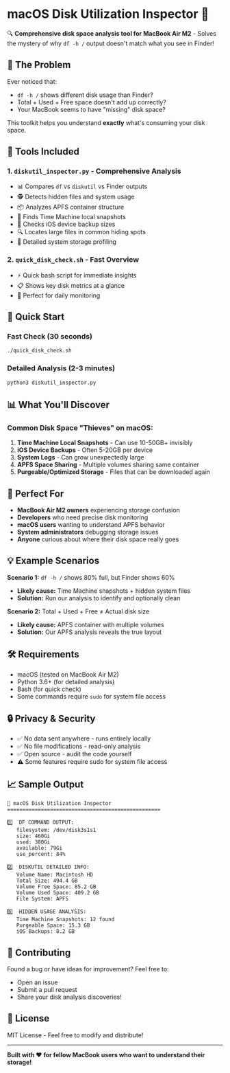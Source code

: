 # macOS Disk Utilization Inspector 💾

🔍 **Comprehensive disk space analysis tool for MacBook Air M2** - Solves the mystery of why `df -h /` output doesn't match what you see in Finder!

## 🚨 The Problem

Ever noticed that:
- `df -h /` shows different disk usage than Finder?
- Total + Used + Free space doesn't add up correctly?
- Your MacBook seems to have "missing" disk space?

This toolkit helps you understand **exactly** what's consuming your disk space.

## 🧰 Tools Included

### 1. `diskutil_inspector.py` - Comprehensive Analysis
- 📊 Compares `df` vs `diskutil` vs Finder outputs
- 🕵️ Detects hidden files and system usage
- 📦 Analyzes APFS container structure
- 👻 Finds Time Machine local snapshots
- 📱 Checks iOS device backup sizes
- 🔍 Locates large files in common hiding spots
- 💾 Detailed system storage profiling

### 2. `quick_disk_check.sh` - Fast Overview
- ⚡ Quick bash script for immediate insights
- 📋 Shows key disk metrics at a glance
- 🎯 Perfect for daily monitoring

## 🚀 Quick Start

### Fast Check (30 seconds)
```bash
./quick_disk_check.sh
```

### Detailed Analysis (2-3 minutes)
```bash
python3 diskutil_inspector.py
```

## 📊 What You'll Discover

### Common Disk Space "Thieves" on macOS:
1. **Time Machine Local Snapshots** - Can use 10-50GB+ invisibly
2. **iOS Device Backups** - Often 5-20GB per device
3. **System Logs** - Can grow unexpectedly large
4. **APFS Space Sharing** - Multiple volumes sharing same container
5. **Purgeable/Optimized Storage** - Files that can be downloaded again

## 🎯 Perfect For

- **MacBook Air M2 owners** experiencing storage confusion
- **Developers** who need precise disk monitoring
- **macOS users** wanting to understand APFS behavior
- **System administrators** debugging storage issues
- **Anyone** curious about where their disk space really goes

## 💡 Example Scenarios

**Scenario 1:** `df -h /` shows 80% full, but Finder shows 60%
- **Likely cause:** Time Machine snapshots + hidden system files
- **Solution:** Run our analysis to identify and optionally clean

**Scenario 2:** Total + Used + Free ≠ Actual disk size
- **Likely cause:** APFS container with multiple volumes
- **Solution:** Our APFS analysis reveals the true layout

## 🛠️ Requirements

- macOS (tested on MacBook Air M2)
- Python 3.6+ (for detailed analysis)
- Bash (for quick check)
- Some commands require `sudo` for system file access

## 🔒 Privacy & Security

- ✅ No data sent anywhere - runs entirely locally
- ✅ No file modifications - read-only analysis
- ✅ Open source - audit the code yourself
- ⚠️ Some features require sudo for system file access

## 📈 Sample Output

```
🚀 macOS Disk Utilization Inspector
==================================================

1️⃣  DF COMMAND OUTPUT:
   filesystem: /dev/disk3s1s1
   size: 460Gi
   used: 380Gi
   available: 79Gi
   use_percent: 84%

2️⃣  DISKUTIL DETAILED INFO:
   Volume Name: Macintosh HD
   Total Size: 494.4 GB
   Volume Free Space: 85.2 GB
   Volume Used Space: 409.2 GB
   File System: APFS

5️⃣  HIDDEN USAGE ANALYSIS:
   Time Machine Snapshots: 12 found
   Purgeable Space: 15.3 GB
   iOS Backups: 8.2 GB
```

## 🤝 Contributing

Found a bug or have ideas for improvement? Feel free to:
- Open an issue
- Submit a pull request
- Share your disk analysis discoveries!

## 📝 License

MIT License - Feel free to modify and distribute!

---

**Built with ❤️ for fellow MacBook users who want to understand their storage!**
